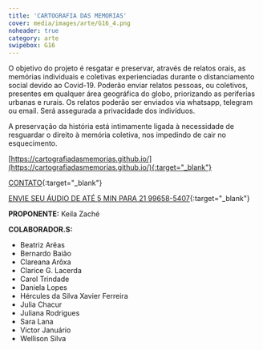 ```yaml
---
title: 'CARTOGRAFIA DAS MEMORIAS' 
cover: media/images/arte/G16_4.png
noheader: true
category: arte
swipebox: G16
---
```

  
O objetivo do projeto é resgatar e preservar, através de relatos orais, as memórias individuais e coletivas experienciadas durante o distanciamento social devido ao Covid-19. Poderão enviar relatos pessoas, ou coletivos, presentes em qualquer área geográfica do globo, priorizando as periferias urbanas e rurais. Os relatos poderão ser enviados via whatsapp, telegram ou email. Será assegurada a privacidade dos indivíduos.

A preservação da história está intimamente ligada à necessidade de resguardar o direito à memória coletiva, nos impedindo de cair no esquecimento.

[https://cartografiadasmemorias.github.io/](https://cartografiadasmemorias.github.io/){:target="_blank"}
  
[CONTATO](mailto:cartografiadasmemorias@gmail.com){:target="_blank"}

[ENVIE SEU ÁUDIO DE ATÉ 5 MIN PARA 21 99658-5407](https://bit.ly/3eT5VTn){:target="_blank"}  
   
**PROPONENTE:**
Keila Zaché

**COLABORADOR.S:**  
* Beatriz Arêas
* Bernardo Baião
* Clareana Arôxa
* Clarice G. Lacerda
* Carol Trindade
* Daniela Lopes
* Hércules da Silva Xavier Ferreira
* Julia Chacur
* Juliana Rodrigues
* Sara Lana
* Victor Januário
* Wellison Silva
